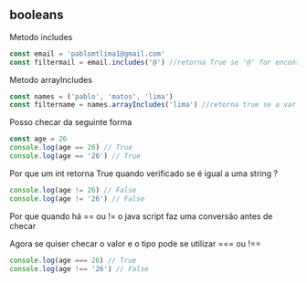 ## booleans
Metodo includes

```js
const email = 'pablomtlima1@gmail.com'
const filtermail = email.includes('@') //retorna True se '@' for encontrada na const email

```
Metodo arrayIncludes
```js
const names = ('pablo', 'matos', 'lima')
const filtername = names.arrayIncludes('lima') //retorna true se a var for encontrada no array

```
Posso checar da seguinte forma 
```js
const age = 26
console.log(age == 26) // True
console.log(age == '26') // True
```
Por que um int retorna True quando verificado se é igual a uma string ?
```js
console.log(age != 26) // False
console.log(age != '26') // False
```
Por que quando há == ou != o java script faz uma conversão antes de checar 

Agora se quiser checar o valor e o tipo pode se utilizar === ou !==

```js
console.log(age === 26) // True
console.log(age !== '26') // False


```